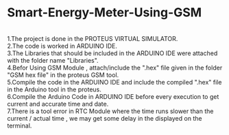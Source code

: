 # Smart-Energy-Meter-Using-GSM
<br>
1.The project is done in the PROTEUS VIRTUAL SIMULATOR.<br>
2.The code is worked in ARDUINO IDE. <br>
3.The Libraries that should be included in the ARDUINO IDE were attached with the folder name "Libraries".
<br>
4.Befor Using GSM Module , attach/include the ".hex" file given in the folder "GSM hex file" in the proteus GSM tool.
<br>
5.Compile the code in the ARDUINO IDE and include the compiled ".hex" file in the Arduino tool in the proteus.
<br>
6.Compile the Arduino Code in ARDUINO IDE before every execution to get current and accurate  time and date.
<br>
7.There is a tool error in RTC Module where the time runs slower than the current / actual time , we may get some delay in the displayed on the terminal.






